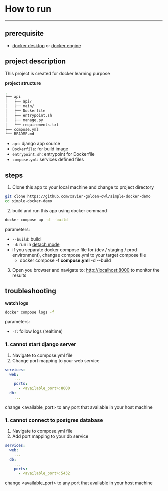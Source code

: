 # How to run
---

## prerequisite
- [docker desktop](https://www.docker.com/products/docker-desktop/) or [docker engine](https://docs.docker.com/engine/)

## project description
This project is created for docker learning purpose

**project structure**
```bash
.
├── api
│   ├── api/
│   ├── main/
│   ├── Dockerfile
│   ├── entrypoint.sh
│   ├── manage.py
│   └── requirements.txt
├── compose.yml
└── README.md
```

- `api`: django app source
- `Dockerfile`: for build image
- `entrypoint.sh`: entrypoint for Dockerfile
- `compose.yml`: services defined files


## steps
1. Clone this app to your local machine and change to project directory
```bash
git clone https://github.com/xavier-golden-owl/simple-docker-demo
cd simple-docker-demo
```

2. build and run this app using docker command
```bash
docker compose up -d --build
```
parameters:
- `--build`: build 
- `-d`: run in [detach mode](https://docs.docker.com/engine/reference/run/#:~:text=new%20container%20id-,Detached%20(%2Dd),specify%20the%20%2D%2Drm%20option.)
- if you separate docker compose file for (dev / staging / prod environment), changae compose.yml to your target compose file
	- docker compose -f **compose.yml** -d --build

3. Open you browser and navigate to: [http://localhost:8000](http://localhost:8000) to monitor the results



## troubleshooting
**watch logs**
```bash
docker compose logs -f
```
parameters:
- `-f`: follow logs (realtime)

### 1. cannot start django server
1. Navigate to compose.yml file
2. Change port mapping to your web service
```yaml
services:
  web:
    ...
    ports:
      - <available_port>:8000
  db:
    ...
```

change <available_port> to any port that available in your host machine

### 1. cannot connect to postgres database
1. Navigate to compose.yml file
2. Add port mapping to your db service
```yaml
services:
  web:
    ...
  db:
    ...
    ports:
      - <available_port>:5432
```

change <available_port> to any port that available in your host machine
